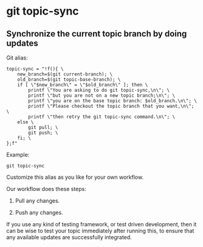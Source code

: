 # git topic-sync

## Synchronize the current topic branch by doing updates

Git alias:

```git
topic-sync = "!f(){ \
    new_branch=$(git current-branch); \
    old_branch=$(git topic-base-branch); \
    if [ \"$new_branch\" = \"$old_branch\" ]; then \
        printf \"You are asking to do git topic-sync,\n\"; \
        printf \"but you are not on a new topic branch;\n\"; \
        printf \"you are on the base topic branch: $old_branch.\n\"; \
        printf \"Please checkout the topic branch that you want,\n\"; \
        printf \"then retry the git topic-sync command.\n\"; \
    else \
        git pull; \
        git push; \
    fi; \
};f"
```

Example:

```shell
git topic-sync
```

Customize this alias as you like for your own workflow.

Our workflow does these steps:

  1. Pull any changes.

  2. Push any changes.

If you use any kind of testing framework, or test driven development,
then it can be wise to test your topic immediately after running this,
to ensure that any available updates are successfully integrated.
